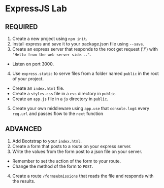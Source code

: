# ExpressJS Lab

## REQUIRED

1. Create a new project using `npm init`.
2. Install express and save it to your package.json file using `--save`.
3. Create an express server that responds to the root get request ('/') with `"Hello from the web server side..."`.
  * Listen on port 3000.
4. Use `express.static` to serve files from a folder named `public` in the root of your project.
  * Create an `index.html` file.
  * Create a `styles.css` file in a `css` directory in `public`.
  * Create an `app.js` file in a `js` directory in `public`.
5. Create your own middleware using `app.use` that `console.log`s every `req.url` and passes flow to the `next` function

## ADVANCED

1. Add Bootstrap to your `index.html`.
2. Create a form that posts to a route on your express server.
3. Write the values from the form post to a json file on your server.
  * Remember to set the action of the form to your route.
  * Change the method of the form to `POST`.
4. Create a route `/formsubmissions` that reads the file and responds with the results.